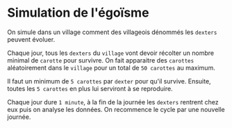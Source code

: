 # Simulation de l'égoïsme
On simule dans un village comment des villageois dénommés les `dexters` peuvent évoluer.

Chaque jour, tous les `dexters` du `village` vont devoir récolter un nombre minimal de `carotte` pour survivre.
On fait apparaitre des `carottes` aléatoirement dans le `village` pour un total de `50 carottes` au maximum.

Il faut un minimum de `5 carottes` par `dexter` pour qu'il survive.
Ensuite, toutes les `5 carottes` en plus lui serviront à se reproduire.

Chaque jour dure `1 minute`, à la fin de la journée les `dexters` rentrent chez eux puis on analyse les données.
On recommence le cycle par une nouvelle journée.